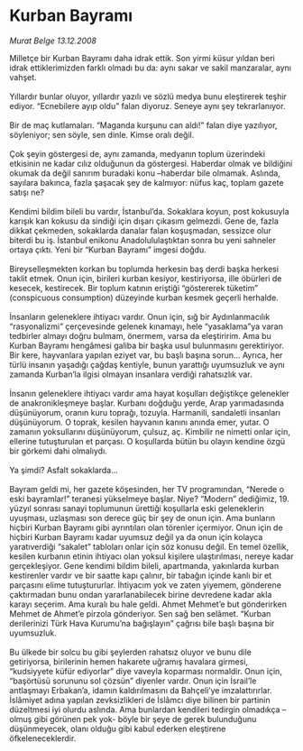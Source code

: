 # Kurban Bayramı

*Murat Belge 13.12.2008*

<div class="taraf_structure_2col_1zq">
<div class="margen_n">



 <p>Milletçe bir Kurban Bayramı daha idrak ettik. Son yirmi küsur yıldan beri idrak ettiklerimizden farklı olmadı bu da: aynı sakar ve sakil manzaralar, aynı vahşet. <br/><br/>Yıllardır bunlar oluyor, yıllardır yazılı ve sözlü medya bunu eleştirerek teşhir ediyor. “Ecnebilere ayıp oldu” falan diyoruz. Seneye aynı şey tekrarlanıyor. <br/><br/>Bir de maç kutlamaları. “Maganda kurşunu can aldı!” falan diye yazılıyor, söyleniyor; sen söyle, sen dinle. Kimse oralı değil. <br/><br/>Çok şeyin göstergesi de, aynı zamanda, medyanın toplum üzerindeki etkisinin ne kadar cılız olduğunun da göstergesi. Haberdar olmak ve bildiğini okumak da değil sanırım buradaki konu –haberdar bile olmamak. Aslında, sayılara bakınca, fazla şaşacak şey de kalmıyor: nüfus kaç, toplam gazete satışı ne? <br/><br/>Kendimi bildim bileli bu vardır, İstanbul’da. Sokaklara koyun, post kokusuyla karışık kan kokusu da sindiği için dışarı çıkasım gelmezdi. Gene de, fazla dikkat çekmeden, sokaklarda danalar falan koşuşmadan, sessizce olur biterdi bu iş. İstanbul enikonu Anadolululaştıktan sonra bu yeni sahneler ortaya çıktı. Yeni bir “Kurban Bayramı” imgesi doğdu. <br/><br/>Bireyselleşmekten korkan bu toplumda herkesin baş derdi başka herkesi taklit etmek. Onun için, birileri kurban kesiyor, kestiriyorsa, ille öbürleri de kesecek, kestirecek. Bir toplum katının eriştiği “göstererek tüketim” (conspicuous consumption) düzeyinde kurban kesmek geçerli herhalde. <br/><br/>İnsanların geleneklere ihtiyacı vardır. Onun için, sığ bir Aydınlanmacılık “rasyonalizmi” çerçevesinde gelenek kınamayı, hele “yasaklama”ya varan tedbirler almayı doğru bulmam, önermem, varsa da eleştiririm. Ama bu Kurban Bayramı hengâmesi galiba bir başka usul bulunmasını gerektiriyor. Bir kere, hayvanlara yapılan eziyet var, bu başlı başına sorun... Ayrıca, her türlü insanın yaşadığı çağdaş kentiyle, bunun yarattığı uyumsuzluk ve aynı zamanda Kurban’la ilgisi olmayan insanlara verdiği rahatsızlık var. <br/><br/>İnsanın geleneklere ihtiyacı vardır ama hayat koşulları değiştikçe gelenekler de anakronikleşmeye başlar. Kurbanı doğduğu yerde, Arap yarımadasında düşünüyorum, oranın kuru toprağı, tozuyla. Harmanili, sandaletli insanları düşünüyorum. O toprak, kesilen hayvanın kanını anında emer, yutar. O zamanın yoksullarını düşünüyorum, çulsuz, aç. Kimbilir ne nimetti onlar için, ellerine tutuşturulan et parçası. O koşullarda bütün bu olayın kendine özgü bir görkemi dahi olmalıydı. <br/><br/>Ya şimdi? Asfalt sokaklarda... <br/><br/>Bayram geldi mi, her gazete köşesinden, her TV programından, “Nerede o eski bayramlar!” teranesi yükselmeye başlar. Niye? “Modern” dediğimiz, 19. yüzyıl sonrası sanayi toplumunun ürettiği koşullarla eski geleneklerin uyuşması, uzlaşması son derece güç bir şey de onun için. Ama bunların hiçbiri Kurban Bayramı gibi ayrıntıları olan törenler içermiyor. Onun için de hiçbiri Kurban Bayramı kadar uyumsuz değil ya da onun için kolayca yaratıverdiği “sakalet” tabloları onlar için söz konusu değil. En temel özellik, kesilen kurbanın etinin ihtiyacı olan yoksul kişilere ulaştırılması, nereye kadar gerçekleşiyor. Gene kendimi bildim bileli, apartmanda, yakınlarda kurban kestirenler vardır ve bir saatte kapı çalınır, bir tabağın içinde kanlı bir et parçasını elime tutuştururlar. İhtiyacım yok ve zaten yiyemem, gönderene çaktırmadan bunu ondan yararlanabilecek birine devredene kadar akla karayı seçerim. Ama kuralı bu hale geldi. Ahmet Mehmet’e but gönderirken Mehmet de Ahmet’e pirzola gönderiyor. Sen sağ ben selâmet. “Kurban derilerinizi Türk Hava Kurumu’na bağışlayın” çağrısı bile başlı başına bir uyumsuzluk. <br/><br/>Bu ülkede bir solcu bu gibi şeylerden rahatsız oluyor ve bunu dile getiriyorsa, birilerinin hemen hakarete uğramış havalara girmesi, “kudsiyyete küfür ediyorlar” diye vaveyla koparması normaldir. Onun için, “başörtüsü sorununu sol çözsün” diyenler vardır. Onun için İsrail’le antlaşmayı Erbakan’a, idamın kaldırılmasını da Bahçeli’ye imzalattırırlar. İslâmiyet adına yapılan zevksizlikleri de İslâmcı diye bilinen bir partinin düzeltmesi iyi olurdu aslında. Ama bunlardan kendileri tedirgin olmadıkça –olmuş gibi görünen pek yok- böyle bir şeye de gerek bulunduğunu düşünmeyecek, olanı olduğu gibi kabul ederken eleştirene öfkeleneceklerdir.</p>

<br/>


<div id="taraf_not">
</div>

</div>


</div>
